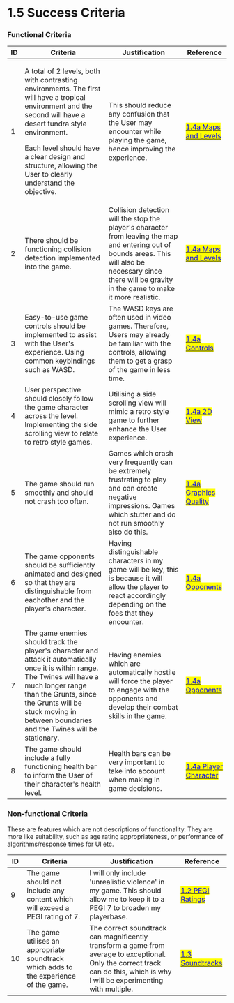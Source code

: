 # 1.5 Success Criteria

### Functional Criteria

| ID | Criteria                                                                                                                                                                                                                                                                                        | Justification                                                                                                                                                                                                  | Reference                                                                                                                                                                                    |
| -- | ----------------------------------------------------------------------------------------------------------------------------------------------------------------------------------------------------------------------------------------------------------------------------------------------- | -------------------------------------------------------------------------------------------------------------------------------------------------------------------------------------------------------------- | -------------------------------------------------------------------------------------------------------------------------------------------------------------------------------------------- |
| 1  | <p>A total of 2 levels, both with contrasting environments. The first will have a tropical environment and the second will have a desert tundra style environment.</p><p></p><p>Each level should have a clear design and structure, allowing the User to clearly understand the objective.</p> | This should reduce any confusion that the User may encounter while playing the game, hence improving the experience.                                                                                           | [<mark style="color:blue;">1.4a Maps and Levels</mark>](1.4a-features-of-the-proposed-solution.md#maps-and-levels)                                                                           |
| 2  | There should be functioning collision detection implemented into the game.                                                                                                                                                                                                                      | Collision detection will the stop the player's character from leaving the map and entering out of bounds areas. This will also be necessary since there will be gravity in the game to make it more realistic. | [<mark style="color:blue;">1.4a Maps and Levels</mark>](1.4a-features-of-the-proposed-solution.md#maps-and-levels)                                                                           |
| 3  | Easy-to-use game controls should be implemented to assist with the User's experience. Using common keybindings such as WASD.                                                                                                                                                                    | The WASD keys are often used in video games. Therefore, Users may already be familiar with the controls, allowing them to get a grasp of the game in less time.                                                | [<mark style="color:blue;">1.4</mark>](1.4a-features-of-the-proposed-solution.md#controls.)[<mark style="color:blue;">a Controls</mark>](1.4a-features-of-the-proposed-solution.md#controls) |
| 4  | User perspective should closely follow the game character across the level. Implementing the side scrolling view to relate to retro style games.                                                                                                                                                | Utilising a side scrolling view will mimic a retro style game to further enhance the User experience.                                                                                                          | [<mark style="color:blue;">1.4a 2D V</mark>](1.4a-features-of-the-proposed-solution.md#2d-view.)[<mark style="color:blue;">iew</mark>](1.4a-features-of-the-proposed-solution.md#2d-view)    |
| 5  | The game should run smoothly and should not crash too often.                                                                                                                                                                                                                                    | Games which crash very frequently can be extremely frustrating to play and can create negative impressions. Games which stutter and do not run smoothly also do this.                                          | [<mark style="color:blue;">1.4a Graphics Quality</mark>](1.4a-features-of-the-proposed-solution.md#graphics-quality)                                                                         |
| 6  | The game opponents should be sufficiently animated and designed so that they are distinguishable from eachother and the player's character.                                                                                                                                                     | Having distinguishable characters in my game will be key, this is because it will allow the player to react accordingly depending on the foes that they encounter.                                             | [<mark style="color:blue;">1.4a Opponents</mark>](1.4a-features-of-the-proposed-solution.md#opponents)                                                                                       |
| 7  | The game enemies should track the player's character and attack it automatically once it is within range. The Twines will have a much longer range than the Grunts, since the Grunts will be stuck moving in between boundaries and the Twines will be stationary.                              | Having enemies which are automatically hostile will force the player to engage with the opponents and develop their combat skills in the game.                                                                 | [<mark style="color:blue;">1.4a Opponents</mark>](1.4a-features-of-the-proposed-solution.md#opponents)                                                                                       |
| 8  | The game should include a fully functioning health bar to inform the User of their character's health level.                                                                                                                                                                                    | Health bars can be very important to take into account when making in game decisions.                                                                                                                          | [<mark style="color:blue;">1.4a Player Character</mark>](1.4a-features-of-the-proposed-solution.md#player-character)                                                                         |

### Non-functional Criteria

These are features which are not descriptions of functionality. They are more like suitability, such as age rating appropriateness, or performance of algorithms/response times for UI etc.

| ID | Criteria                                                                              | Justification                                                                                                                                                                  | Reference                                                                               |
| -- | ------------------------------------------------------------------------------------- | ------------------------------------------------------------------------------------------------------------------------------------------------------------------------------ | --------------------------------------------------------------------------------------- |
| 9  | The game should not include any content which will exceed a PEGI rating of 7.         | I will only include 'unrealistic violence' in my game. This should allow me to keep it to a PEGI 7 to broaden my playerbase.                                                   | [<mark style="color:blue;">1.2 PEGI Ratings</mark>](1.2-stakeholders.md#pegi-ratings)   |
| 10 | The game utilises an appropriate soundtrack which adds to the experience of the game. | The correct soundtrack can magnificently transform a game from average to exceptional. Only the correct track can do this, which is why I will be experimenting with multiple. | [<mark style="color:blue;">1.3 Soundtracks</mark>](1.3-research-the-problem.md#celeste) |

